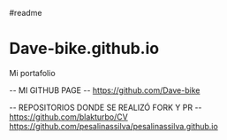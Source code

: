 #readme
# Dave-bike.github.io
Mi portafolio

-- MI GITHUB PAGE --
https://github.com/Dave-bike

-- REPOSITORIOS DONDE SE REALIZÓ FORK Y PR --
https://github.com/blakturbo/CV 
https://github.com/pesalinassilva/pesalinassilva.github.io
